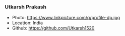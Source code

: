 ### Utkarsh Prakash

- Photo: https://www.linkpicture.com/q/profile-dp.jpg
- Location: India
- Github: https://github.com/Utkarsh1520
